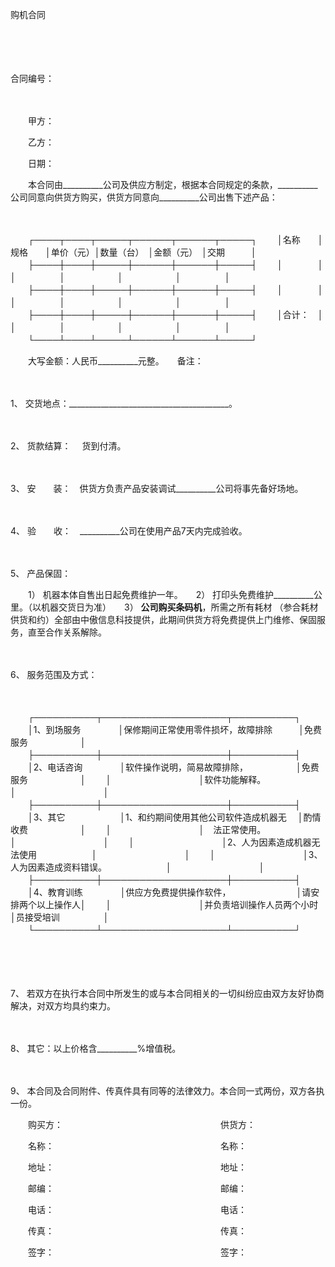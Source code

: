 



购机合同



 

　　

　　


 合同编号：
 
　　



　　甲方：

　　乙方：

　　日期：　　

　　本合同由__________公司及供应方制定，根据本合同规定的条款，__________公司同意向供货方购买，供货方同意向__________公司出售下述产品：

　　


　　┌────┬────┬─────┬──────┬──────┬─────┐
　　│名称　　│规格　　│单价（元）│数量（台）　│金额（元）　│交期　　　│
　　├────┼────┼─────┼──────┼──────┼─────┤
　　│　　　　│　　　　│　　　　　│　　　　　　│　　　　　　│　　　　　│
　　├────┼────┼─────┼──────┼──────┼─────┤
　　│　　　　│　　　　│　　　　　│　　　　　　│　　　　　　│　　　　　│
　　├────┼────┼─────┼──────┼──────┼─────┤
　　│合计：　│　　　　│　　　　　│　　　　　　│　　　　　　│　　　　　│
　　└────┴────┴─────┴──────┴──────┴─────┘
　　


　　大写金额：人民币__________元整。　　备注：

　　

1、
交货地点：________________________________________。

　　

2、
货款结算：　 货到付清。

　　

3、
安　　装：　供货方负责产品安装调试__________公司将事先备好场地。

　　

4、
 验　　收：　__________公司在使用产品7天内完成验收。

　　

5、
 产品保固：　　

　　1） 机器本体自售出日起免费维护一年。　　2） 打印头免费维护__________公里。（以机器交货日为准）　　3） __________公司购买条码机__________，所需之所有耗材 （参合耗材供货和约）全部由中傲信息科技提供，此期间供货方将免费提供上门维修、保固服务，直至合作关系解除。

　　

6、
 服务范围及方式：

　　


　　┌──────────┬────────────────────┬──────────┐
　　│1、到场服务　　　　 │保修期间正常使用零件损坏，故障排除　　　│免费服务　　　　　　│
　　├──────────┼────────────────────┼──────────┤
　　│2、电话咨询　　　　 │软件操作说明，简易故障排除，　　　　　　│免费服务　　　　　　│
　　│　　　　　　　　　　│软件功能解释。　　　　　　　　　　　　　│　　　　　　　　　　│
　　├──────────┼────────────────────┼──────────┤
　　│3、其它　　　　　　 │1、和约期间使用其他公司软件造成机器无　 │酌情收费　　　　　　│
　　│　　　　　　　　　　│　法正常使用。　　　　　　　　　　　　　│　　　　　　　　　　│
　　│　　　　　　　　　　│2、人为因素造成机器无法使用　　　　　　 │　　　　　　　　　　│
　　│　　　　　　　　　　│3、人为因素造成资料错误。　　　　　　　 │　　　　　　　　　　│
　　├──────────┼────────────────────┼──────────┤
　　│4、教育训练　　　　 │供应方免费提供操作软件，　　　　　　　　│请安排两个以上操作人│
　　│　　　　　　　　　　│并负责培训操作人员两个小时　　　　　　　│员接受培训　　　　　│
　　└──────────┴────────────────────┴──────────┘
　　


　　

　　

7、
若双方在执行本合同中所发生的或与本合同相关的一切纠纷应由双方友好协商解决，对双方均具约束力。

　　

8、
其它：以上价格含__________%增值税。

　　

9、
本合同及合同附件、传真件具有同等的法律效力。本合同一式两份，双方各执一份。　　

　　购买方：　　　　　　　　　　　　　　　　　　供货方：

　　名称：　　　　　　　　　　　　　　　　　　　名称：

　　地址：　　　　　　　　　　　　　　　　　　　地址：

　　邮编：　　　　　　　　　　　　　　　　　　　邮编：

　　电话：　　　　　　　　　　　　　　　　　　　电话：

　　传真：　　　　　　　　　　　　　　　　　　　传真：

　　签字：　　　　　　　　　　　　　　　　　　　签字：